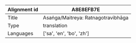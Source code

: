 |Alignment id | A8E8EFB7E
| --- | --- 
|Title | Asaṅga/Maitreya: Ratnagotravibhāga 
|Type | translation
|Languages | ['sa', 'en', 'bo', 'zh']